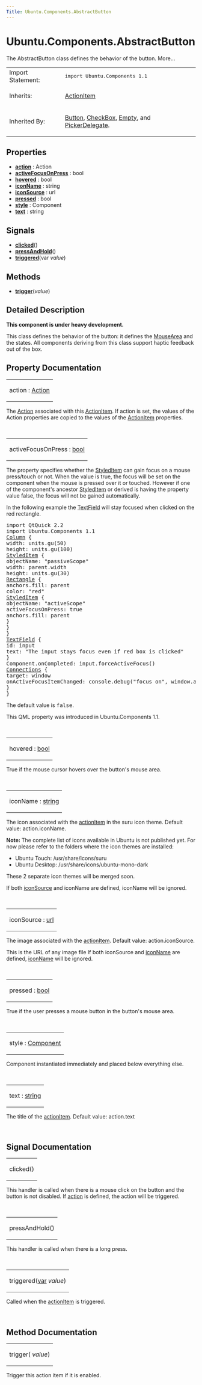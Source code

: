 ```yaml
---
Title: Ubuntu.Components.AbstractButton
---
```


# Ubuntu.Components.AbstractButton

<span class="subtitle"></span>
<!-- $$$AbstractButton-brief -->
<p>The AbstractButton class defines the behavior of the button. More...</p>
<!-- @@@AbstractButton -->
<table class="alignedsummary">
<tr><td class="memItemLeft rightAlign topAlign"> Import Statement:</td><td class="memItemRight bottomAlign"> </b><tt>import Ubuntu.Components 1.1</tt></td></tr><tr><td class="memItemLeft rightAlign topAlign"> Inherits:</td><td class="memItemRight bottomAlign"> <p><a href="Ubuntu.Components.ActionItem.md">ActionItem</a></p>
</td></tr><tr><td class="memItemLeft rightAlign topAlign"> Inherited By:</td><td class="memItemRight bottomAlign"> <p><a href="Ubuntu.Components.Button.md">Button</a>, <a href="Ubuntu.Components.CheckBox.md">CheckBox</a>, <a href="Ubuntu.Components.ListItems.Empty.md">Empty</a>, and <a href="Ubuntu.Components.Pickers.PickerDelegate.md">PickerDelegate</a>.</p>
</td></tr></table><ul>
</ul>
<h2>Properties</h2>
<ul>
<li class="fn"><b><b><a href="#action-prop">action</a></b></b> : Action</li>
<li class="fn"><b><b><a href="#activeFocusOnPress-prop">activeFocusOnPress</a></b></b> : bool</li>
<li class="fn"><b><b><a href="#hovered-prop">hovered</a></b></b> : bool</li>
<li class="fn"><b><b><a href="#iconName-prop">iconName</a></b></b> : string</li>
<li class="fn"><b><b><a href="#iconSource-prop">iconSource</a></b></b> : url</li>
<li class="fn"><b><b><a href="#pressed-prop">pressed</a></b></b> : bool</li>
<li class="fn"><b><b><a href="#style-prop">style</a></b></b> : Component</li>
<li class="fn"><b><b><a href="#text-prop">text</a></b></b> : string</li>
</ul>
<h2>Signals</h2>
<ul>
<li class="fn"><b><b><a href="#clicked-signal">clicked</a></b></b>()</li>
<li class="fn"><b><b><a href="#pressAndHold-signal">pressAndHold</a></b></b>()</li>
<li class="fn"><b><b><a href="#triggered-signal">triggered</a></b></b>(var <i>value</i>)</li>
</ul>
<h2>Methods</h2>
<ul>
<li class="fn"><b><b><a href="#trigger-method">trigger</a></b></b>(<i>value</i>)</li>
</ul>
<!-- $$$AbstractButton-description -->
<h2>Detailed Description</h2>
<p><b>This component is under heavy development.</b></p>
<p>This class defines the behavior of the button: it defines the <a href="QtQuick.MouseArea.md">MouseArea</a> and the states. All components deriving from this class support haptic feedback out of the box.</p>
<!-- @@@AbstractButton -->
<h2>Property Documentation</h2>
<!-- $$$action -->
<table class="qmlname"><tr valign="top"><td class="tblQmlPropNode"><p><span class="name">action</span> : <span class="type"><a href="Ubuntu.Components.Action.md">Action</a></span></p></td></tr></table><p>The <a href="Ubuntu.Components.Action.md">Action</a> associated with this <a href="Ubuntu.Components.ActionItem.md">ActionItem</a>. If action is set, the values of the Action properties are copied to the values of the <a href="Ubuntu.Components.ActionItem.md">ActionItem</a> properties.</p>
<!-- @@@action -->
<br/>
<!-- $$$activeFocusOnPress -->
<table class="qmlname"><tr valign="top"><td class="tblQmlPropNode"><p><span class="name">activeFocusOnPress</span> : <span class="type"><a href="http://qt-project.org/doc/qt-5.3/qml-bool.html">bool</a></span></p></td></tr></table><p>The property specifies whether the <a href="Ubuntu.Components.StyledItem.md">StyledItem</a> can gain focus on a mouse press/touch or not. When the value is true, the focus will be set on the component when the mouse is pressed over it or touched. However if one of the component's ancestor <a href="Ubuntu.Components.StyledItem.md">StyledItem</a> or derived is having the property value false, the focus will not be gained automatically.</p>
<p>In the following example the <a href="Ubuntu.Components.TextField.md">TextField</a> will stay focused when clicked on the red rectangle.</p>
<pre class="qml">import QtQuick 2.2
import Ubuntu.Components 1.1
<span class="type"><a href="QtQuick.Column.md">Column</a></span> {
<span class="name">width</span>: <span class="name">units</span>.<span class="name">gu</span>(<span class="number">50</span>)
<span class="name">height</span>: <span class="name">units</span>.<span class="name">gu</span>(<span class="number">100</span>)
<span class="type"><a href="Ubuntu.Components.StyledItem.md">StyledItem</a></span> {
<span class="name">objectName</span>: <span class="string">&quot;passiveScope&quot;</span>
<span class="name">width</span>: <span class="name">parent</span>.<span class="name">width</span>
<span class="name">height</span>: <span class="name">units</span>.<span class="name">gu</span>(<span class="number">30</span>)
<span class="type"><a href="QtQuick.Rectangle.md">Rectangle</a></span> {
<span class="name">anchors</span>.fill: <span class="name">parent</span>
<span class="name">color</span>: <span class="string">&quot;red&quot;</span>
<span class="type"><a href="Ubuntu.Components.StyledItem.md">StyledItem</a></span> {
<span class="name">objectName</span>: <span class="string">&quot;activeScope&quot;</span>
<span class="name">activeFocusOnPress</span>: <span class="number">true</span>
<span class="name">anchors</span>.fill: <span class="name">parent</span>
}
}
}
<span class="type"><a href="Ubuntu.Components.TextField.md">TextField</a></span> {
<span class="name">id</span>: <span class="name">input</span>
<span class="name">text</span>: <span class="string">&quot;The input stays focus even if red box is clicked&quot;</span>
}
<span class="name">Component</span>.onCompleted: <span class="name">input</span>.<span class="name">forceActiveFocus</span>()
<span class="type"><a href="QtQml.Connections.md">Connections</a></span> {
<span class="name">target</span>: <span class="name">window</span>
<span class="name">onActiveFocusItemChanged</span>: <span class="name">console</span>.<span class="name">debug</span>(<span class="string">&quot;focus on&quot;</span>, <span class="name">window</span>.<span class="name">activeFocusItem</span>)
}
}</pre>
<p>The default value is <tt>false</tt>.</p>
<p>This QML property was introduced in  Ubuntu.Components 1.1.</p>
<!-- @@@activeFocusOnPress -->
<br/>
<!-- $$$hovered -->
<table class="qmlname"><tr valign="top"><td class="tblQmlPropNode"><p><span class="name">hovered</span> : <span class="type"><a href="http://qt-project.org/doc/qt-5.3/qml-bool.html">bool</a></span></p></td></tr></table><p>True if the mouse cursor hovers over the button's mouse area.</p>
<!-- @@@hovered -->
<br/>
<!-- $$$iconName -->
<table class="qmlname"><tr valign="top"><td class="tblQmlPropNode"><p><span class="name">iconName</span> : <span class="type"><a href="http://qt-project.org/doc/qt-5.3/qml-string.html">string</a></span></p></td></tr></table><p>The icon associated with the <a href="Ubuntu.Components.ActionItem.md">actionItem</a> in the suru icon theme. Default value: action.iconName.</p>
<p><b>Note: </b>The complete list of icons available in Ubuntu is not published yet. For now please refer to the folders where the icon themes are installed:</p><ul>
<li>Ubuntu Touch: /usr/share/icons/suru</li>
<li>Ubuntu Desktop: /usr/share/icons/ubuntu-mono-dark</li>
</ul>
<p>These 2 separate icon themes will be merged soon.</p>
<p>If both <a href="Ubuntu.Components.ActionItem.md#iconSource-prop">iconSource</a> and iconName are defined, iconName will be ignored.</p>
<!-- @@@iconName -->
<br/>
<!-- $$$iconSource -->
<table class="qmlname"><tr valign="top"><td class="tblQmlPropNode"><p><span class="name">iconSource</span> : <span class="type"><a href="http://qt-project.org/doc/qt-5.3/qml-url.html">url</a></span></p></td></tr></table><p>The image associated with the <a href="Ubuntu.Components.ActionItem.md">actionItem</a>. Default value: action.iconSource.</p>
<p>This is the URL of any image file If both iconSource and <a href="Ubuntu.Components.ActionItem.md#iconName-prop">iconName</a> are defined, <a href="Ubuntu.Components.ActionItem.md#iconName-prop">iconName</a> will be ignored.</p>
<!-- @@@iconSource -->
<br/>
<!-- $$$pressed -->
<table class="qmlname"><tr valign="top"><td class="tblQmlPropNode"><p><span class="name">pressed</span> : <span class="type"><a href="http://qt-project.org/doc/qt-5.3/qml-bool.html">bool</a></span></p></td></tr></table><p>True if the user presses a mouse button in the button's mouse area.</p>
<!-- @@@pressed -->
<br/>
<!-- $$$style -->
<table class="qmlname"><tr valign="top"><td class="tblQmlPropNode"><p><span class="name">style</span> : <span class="type"><a href="QtQml.Component.md">Component</a></span></p></td></tr></table><p>Component instantiated immediately and placed below everything else.</p>
<!-- @@@style -->
<br/>
<!-- $$$text -->
<table class="qmlname"><tr valign="top"><td class="tblQmlPropNode"><p><span class="name">text</span> : <span class="type"><a href="http://qt-project.org/doc/qt-5.3/qml-string.html">string</a></span></p></td></tr></table><p>The title of the <a href="Ubuntu.Components.ActionItem.md">actionItem</a>. Default value: action.text</p>
<!-- @@@text -->
<br/>
<h2>Signal Documentation</h2>
<!-- $$$clicked -->
<table class="qmlname"><tr valign="top"><td class="tblQmlFuncNode"><p><span class="name">clicked</span>()</p></td></tr></table><p>This handler is called when there is a mouse click on the button and the button is not disabled. If <a href="Ubuntu.Components.Action.md">action</a> is defined, the action will be triggered.</p>
<!-- @@@clicked -->
<br/>
<!-- $$$pressAndHold -->
<table class="qmlname"><tr valign="top"><td class="tblQmlFuncNode"><p><span class="name">pressAndHold</span>()</p></td></tr></table><p>This handler is called when there is a long press.</p>
<!-- @@@pressAndHold -->
<br/>
<!-- $$$triggered -->
<table class="qmlname"><tr valign="top"><td class="tblQmlFuncNode"><p><span class="name">triggered</span>(<span class="type"><a href="http://qt-project.org/doc/qt-5.3/qml-var.html">var</a></span><i> value</i>)</p></td></tr></table><p>Called when the <a href="Ubuntu.Components.ActionItem.md">actionItem</a> is triggered.</p>
<!-- @@@triggered -->
<br/>
<h2>Method Documentation</h2>
<!-- $$$trigger -->
<table class="qmlname"><tr valign="top"><td class="tblQmlFuncNode"><p><span class="name">trigger</span>(<i> value</i>)</p></td></tr></table><p>Trigger this action item if it is enabled.</p>
<!-- @@@trigger -->
<br/>
